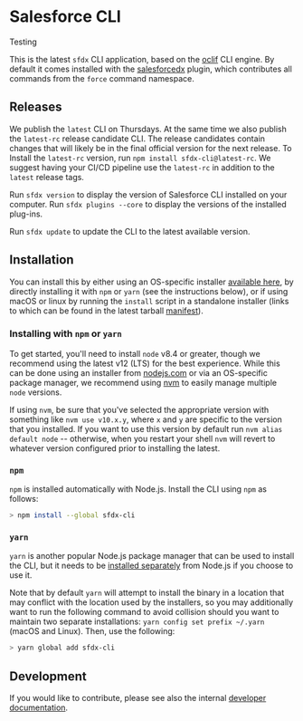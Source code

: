 # Salesforce CLI

Testing

This is the latest `sfdx` CLI application, based on the
[oclif](https://oclif.io) CLI engine. By default it comes installed with the [salesforcedx](https://www.npmjs.com/package/salesforcedx) plugin, which contributes all commands from the `force` command namespace.

## Releases

We publish the `latest` CLI on Thursdays. At the same time we also publish the `latest-rc` release candidate CLI. The release candidates contain changes that will likely be in the final official version for the next release.
To Install the `latest-rc` version, run `npm install sfdx-cli@latest-rc`. We suggest having your CI/CD pipeline use the `latest-rc` in addition to the `latest` release tags.

Run `sfdx version` to display the version of Salesforce CLI installed on your computer. Run `sfdx plugins --core` to display the versions of the installed plug-ins.

Run `sfdx update` to update the CLI to the latest available version.

## Installation

You can install this by either using an OS-specific installer [available here](https://developer.salesforce.com/tools/sfdxcli), by directly installing it with `npm` or `yarn` (see the instructions below), or if using macOS or linux by running the `install` script in a standalone installer (links to which can be found in the latest tarball [manifest](https://developer.salesforce.com/media/salesforce-cli/manifest.json)).

### Installing with `npm` or `yarn`

To get started, you'll need to install `node` v8.4 or greater, though we recommend using the latest v12 (LTS) for the best experience. While this can be done using an installer from [nodejs.com](nodejs.com) or via an OS-specific package manager, we recommend using [nvm](https://github.com/creationix/nvm) to easily manage multiple `node` versions.

If using `nvm`, be sure that you've selected the appropriate version with something like `nvm use v10.x.y`, where `x` and `y` are specific to the version that you installed. If you want to use this version by default run `nvm alias default node` -- otherwise, when you restart your shell `nvm` will revert to whatever version configured prior to installing the latest.

### `npm`

`npm` is installed automatically with Node.js. Install the CLI using `npm` as follows:

```bash
> npm install --global sfdx-cli
```

### `yarn`

`yarn` is another popular Node.js package manager that can be used to install the CLI, but it needs to be [installed separately](https://yarnpkg.com/en/docs/install) from Node.js if you choose to use it.

Note that by default `yarn` will attempt to install the binary in a location that may conflict with the location used by the installers, so you may additionally want to run the following command to avoid collision should you want to maintain two separate installations: `yarn config set prefix ~/.yarn` (macOS and Linux). Then, use the following:

```bash
> yarn global add sfdx-cli
```

## Development

If you would like to contribute, please see also the internal [developer documentation](./DEVELOPER.md).
